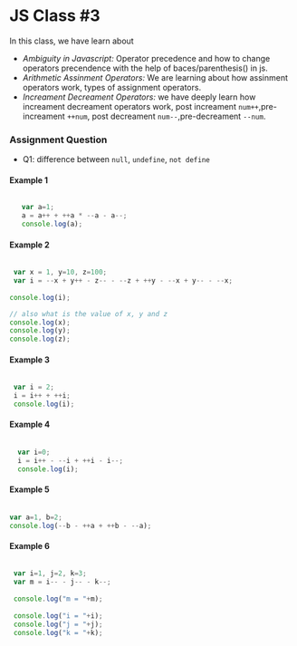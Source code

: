 # JS Class #3

In this class, we have learn about

- *Ambiguity in Javascript:* Operator precedence and how to change operators precendence with the help of baces/parenthesis() in js.
- *Arithmetic Assinment Operators:* We are learning about how assinment operators work, types of assignment operators.
- *Increament Decreament Operators:* we have deeply learn how increament decreament operators work, post increament `num++`,pre-increament `++num`, post decreament `num--`,pre-decreament `--num`. 


### Assignment Question

- Q1: difference between `null`, `undefine`, `not define`

<!-- Increament Decreament Operators -->


#### Example 1
```Javascript

   var a=1;
   a = a++ + ++a * --a - a--;
   console.log(a);

```

#### Example 2
```Javascript
 
 var x = 1, y=10, z=100;     
 var i = --x + y++ - z-- - --z + ++y - --x + y-- - --x;
         
console.log(i); 

// also what is the value of x, y and z
console.log(x);
console.log(y);
console.log(z);

```

#### Example 3
```Javascript
 
 var i = 2;  
 i = i++ + ++i;       
 console.log(i);

```

#### Example 4
```Javascript
 
  var i=0;
  i = i++ - --i + ++i - i--;       
  console.log(i);

```

#### Example 5
```Javascript
 
var a=1, b=2;
console.log(--b - ++a + ++b - --a);

```

#### Example 6
```Javascript
 
 var i=1, j=2, k=3;
 var m = i-- - j-- - k--;   
 
 console.log("m = "+m);
 
 console.log("i = "+i);
 console.log("j = "+j);
 console.log("k = "+k);

```

